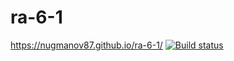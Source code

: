 # ra-6-1
https://nugmanov87.github.io/ra-6-1/
[![Build status](https://ci.appveyor.com/api/projects/status/wca99uddvoo53wqb?svg=true)](https://ci.appveyor.com/project/nugmanov87/ra-6-1)
